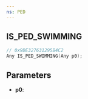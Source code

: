 ```yaml
---
ns: PED
---
```

## IS_PED_SWIMMING

```c
// 0x9DE327631295B4C2
Any IS_PED_SWIMMING(Any p0);
```

## Parameters
* **p0**:
